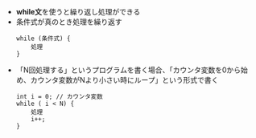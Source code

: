 - **while文**を使うと繰り返し処理ができる
- 条件式が真のとき処理を繰り返す
    ```
    while (条件式) {
        処理
    }
    ```
- 「N回処理する」というプログラムを書く場合、「カウンタ変数を0から始め、カウンタ変数がNより小さい時にループ」という形式で書く
    ```
    int i = 0; // カウンタ変数
    while ( i < N) {
        処理
        i++;
    }
    ```